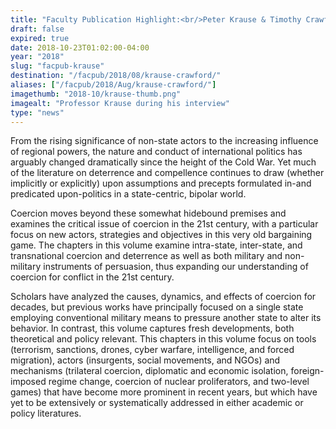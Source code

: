 ```yaml
---
title: "Faculty Publication Highlight:<br/>Peter Krause & Timothy Crawford"
draft: false
expired: true
date: 2018-10-23T01:02:00-04:00
year: "2018"
slug: "facpub-krause"
destination: "/facpub/2018/08/krause-crawford/"
aliases: ["/facpub/2018/Aug/krause-crawford/"]
imagethumb: "2018-10/krause-thumb.png"
imagealt: "Professor Krause during his interview"
type: "news"
---
```


From the rising significance of non-state actors to the increasing influence of regional powers, the nature and conduct of international politics has arguably changed dramatically since the height of the Cold War. Yet much of the literature on deterrence and compellence continues to draw (whether implicitly or explicitly) upon assumptions and precepts formulated in-and predicated upon-politics in a state-centric, bipolar world.

Coercion moves beyond these somewhat hidebound premises and examines the critical issue of coercion in the 21st century, with a particular focus on new actors, strategies and objectives in this very old bargaining game. The chapters in this volume examine intra-state, inter-state, and transnational coercion and deterrence as well as both military and non-military instruments of persuasion, thus expanding our understanding of coercion for conflict in the 21st century.

Scholars have analyzed the causes, dynamics, and effects of coercion for decades, but previous works have principally focused on a single state employing conventional military means to pressure another state to alter its behavior. In contrast, this volume captures fresh developments, both theoretical and policy relevant. This chapters in this volume focus on tools (terrorism, sanctions, drones, cyber warfare, intelligence, and forced migration), actors (insurgents, social movements, and NGOs) and mechanisms (trilateral coercion, diplomatic and economic isolation, foreign-imposed regime change, coercion of nuclear proliferators, and two-level games) that have become more prominent in recent years, but which have yet to be extensively or systematically addressed in either academic or policy literatures.

